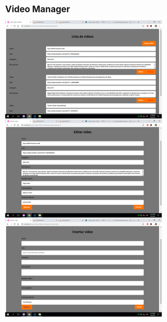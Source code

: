 # Video Manager
![alt text](https://github.com/tonyvazgar/Video-Manager/blob/master/Index.PNG)
![alt text](https://github.com/tonyvazgar/Video-Manager/blob/master/Edit.PNG)
![alt text](https://github.com/tonyvazgar/Video-Manager/blob/master/Insert.PNG)
